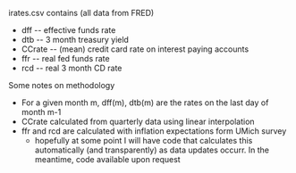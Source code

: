 irates.csv contains (all data from FRED)
* dff -- effective funds rate
* dtb -- 3 month treasury yield
* CCrate -- (mean) credit card rate on interest paying accounts
* ffr -- real fed funds rate
* rcd -- real 3 month CD rate

Some notes on methodology 
* For a given month m, dff(m), dtb(m) are the rates on the last day of month m-1
* CCrate calculated from quarterly data using linear interpolation
* ffr and rcd are calculated with inflation expectations form UMich survey
  * hopefully at some point I will have code that calculates this automatically (and transparently) as data updates occurr. In the meantime, code available upon request 
